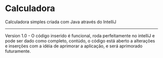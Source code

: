 # Calculadora
Calculadora simples criada com Java através do IntelliJ
*******************************************
Version 1.0 - O código inserido é funcional, roda perfeitamente no intelliJ e pode ser dado como completo, contúdo, o código está aberto a alterações e inserções com a idéia de aprimorar a aplicação, e será aprimorado futuramente.
